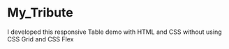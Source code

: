 # My_Tribute
I developed this responsive Table demo with HTML and CSS without using CSS Grid and CSS Flex
